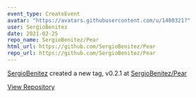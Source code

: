 ```yaml
---
event_type: CreateEvent
avatar: "https://avatars.githubusercontent.com/u/1480321?"
user: SergioBenitez
date: 2021-02-25
repo_name: SergioBenitez/Pear
html_url: https://github.com/SergioBenitez/Pear
repo_url: https://github.com/SergioBenitez/Pear
---
```


<a href='https://github.com/SergioBenitez' target='_blank'>SergioBenitez</a> created a new tag, v0.2.1 at <a href='https://github.com/SergioBenitez/Pear' target='_blank'>SergioBenitez/Pear</a>

<a href='https://github.com/SergioBenitez/Pear' target='_blank'>View Repository</a>